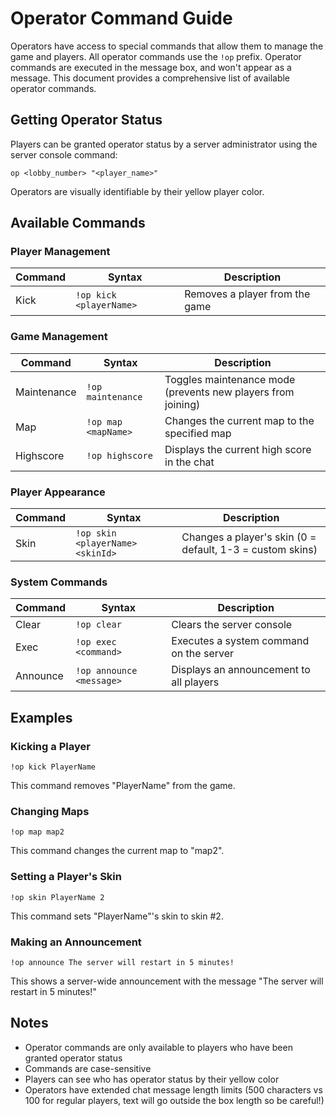 # Operator Command Guide

Operators have access to special commands that allow them to manage the game and players. All operator commands use the `!op` prefix.
Operator commands are executed in the message box, and won't appear as a message.
This document provides a comprehensive list of available operator commands.

## Getting Operator Status

Players can be granted operator status by a server administrator using the server console command:
```
op <lobby_number> "<player_name>"
```

Operators are visually identifiable by their yellow player color.

## Available Commands

### Player Management

| Command | Syntax | Description |
|---------|--------|-------------|
| Kick | `!op kick <playerName>` | Removes a player from the game |

### Game Management

| Command | Syntax | Description |
|---------|--------|-------------|
| Maintenance | `!op maintenance` | Toggles maintenance mode (prevents new players from joining) |
| Map | `!op map <mapName>` | Changes the current map to the specified map |
| Highscore | `!op highscore` | Displays the current high score in the chat |

### Player Appearance

| Command | Syntax | Description |
|---------|--------|-------------|
| Skin | `!op skin <playerName> <skinId>` | Changes a player's skin (0 = default, 1-3 = custom skins) |

### System Commands

| Command | Syntax | Description |
|---------|--------|-------------|
| Clear | `!op clear` | Clears the server console |
| Exec | `!op exec <command>` | Executes a system command on the server |
| Announce | `!op announce <message>` | Displays an announcement to all players |

## Examples

### Kicking a Player
```
!op kick PlayerName
```
This command removes "PlayerName" from the game.

### Changing Maps
```
!op map map2
```
This command changes the current map to "map2".

### Setting a Player's Skin
```
!op skin PlayerName 2
```
This command sets "PlayerName"'s skin to skin #2.

### Making an Announcement
```
!op announce The server will restart in 5 minutes!
```
This shows a server-wide announcement with the message "The server will restart in 5 minutes!"

## Notes

- Operator commands are only available to players who have been granted operator status
- Commands are case-sensitive
- Players can see who has operator status by their yellow color
- Operators have extended chat message length limits (500 characters vs 100 for regular players, text will go outside the box length so be careful!)
